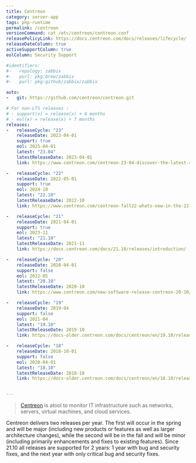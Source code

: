 ```yaml
---
title: Centreon
category: server-app
tags: php-runtime
permalink: /centreon
versionCommand: cat /etc/centreon/centreon.conf
releasePolicyLink: https://docs.centreon.com/docs/releases/lifecycle/
releaseDateColumn: true
activeSupportColumn: true
eolColumn: Security Support

#identifiers:
#-   repology: zabbix
#-   purl: pkg:brew/zabbix
#-   purl: pkg:github/zabbix/zabbix

auto:
-   git: https://github.com/centreon/centreon.git

# For non-LTS releases :
# - support(x) = release(x) + 6 months
# - eol(x) = release(x) + 7 months
releases:
-   releaseCycle: "23"
    releaseDate: 2023-04-01
    support: true
    eol: 2025-04-01
    latest: "23.04"
    latestReleaseDate: 2023-04-01 
    link: https://www.centreon.com/centreon-23-04-discover-the-latest-release/

-   releaseCycle: "22"
    releaseDate: 2022-05-01
    support: true
    eol: 2024-10
    latest: "22.10"
    latestReleaseDate: 2022-10
    link: https://www.centreon.com/centreon-fall22-whats-new-in-the-22-10-software-version/

-   releaseCycle: "21"
    releaseDate: 2021-04-01
    support: true
    eol: 2023-11
    latest: "21.10"
    latestReleaseDate: 2021-11
    link: https://docs.centreon.com/docs/21.10/releases/introduction/

-   releaseCycle: "20"
    releaseDate: 2020-04-01
    support: false
    eol: 2022-05
    latest: "20.10"
    latestReleaseDate: 2020-10
    link: https://www.centreon.com/new-software-release-centreon-20-10/

-   releaseCycle: "19"
    releaseDate: 2019-04
    support: false
    eol: 2021-04
    latest: "19.10"
    latestReleaseDate: 2019-10
    link: https://docs-older.centreon.com/docs/centreon/en/19.10/release_notes/

-   releaseCycle: "18"
    releaseDate: 2018-10-01
    support: false
    eol: 2020-04-01
    latest: "18.10"
    latestReleaseDate: 2018-10
    link: https://docs-older.centreon.com/docs/centreon/en/18.10/release_notes/


---
```


> [Centreon](https://docs.centreon.com/docs/getting-started/welcome/) is atool to monitor IT infrastructure
> such as networks, servers, virtual machines, and cloud services.

Centreon delivers two releases per year. The first will occur in the spring and will be major (including
new products or features as well as larger architecture changes), while the second will be in the fall
and will be minor (including primarily enhancements and fixes to existing features).
Since 21.10 all releases are supported for 2 years: 1 year with bug and security fixes,
and the next year with only critical bug and security fixes.
